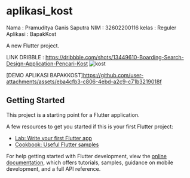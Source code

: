 # aplikasi_kost

Nama  : Pramuditya Ganis Saputra
NIM   : 32602200116
kelas : Reguler
Aplikasi : BapakKost

A new Flutter project.

LINK DRIBBLE : https://dribbble.com/shots/13449610-Boarding-Search-Design-Application-Pencari-Kost
![kost](https://github.com/user-attachments/assets/c4472b7c-7cbf-446a-85e1-fcf1dc1e1655)


[DEMO APLIKASI BAPAKKOST]https://github.com/user-attachments/assets/eba4cfb3-c806-4ebd-a2c9-c71b3219018f
## Getting Started


This project is a starting point for a Flutter application.

A few resources to get you started if this is your first Flutter project:

- [Lab: Write your first Flutter app](https://docs.flutter.dev/get-started/codelab)
- [Cookbook: Useful Flutter samples](https://docs.flutter.dev/cookbook)

For help getting started with Flutter development, view the
[online documentation](https://docs.flutter.dev/), which offers tutorials,
samples, guidance on mobile development, and a full API reference.
